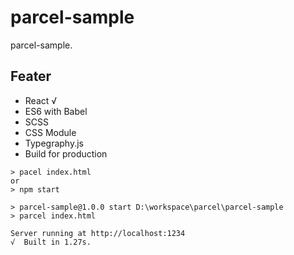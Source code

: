 # parcel-sample

parcel-sample.

## Feater

- React √
- ES6 with Babel
- SCSS
- CSS Module
- Typegraphy.js
- Build for production

```console
> pacel index.html
or
> npm start
```

```console
> parcel-sample@1.0.0 start D:\workspace\parcel\parcel-sample
> parcel index.html

Server running at http://localhost:1234
√  Built in 1.27s.
```
